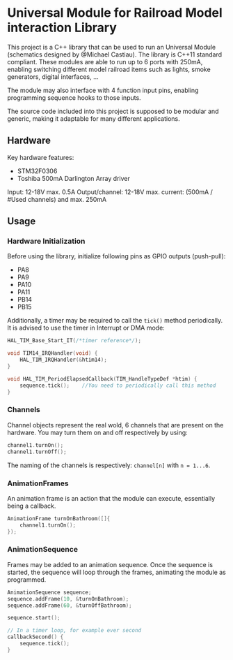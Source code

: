 
# Universal Module for Railroad Model interaction Library

This project is a C++ library that can be used to run an Universal Module (schematics designed by @Michael Castiau).
The library is C++11 standard compliant.
These modules are able to run up to 6 ports with 250mA, enabling switching different model railroad items such as lights, smoke generators,
digital interfaces, ...

The module may also interface with 4 function input pins, enabling programming sequence hooks to those inputs. 

The source code included into this project is supposed to be modular and generic, making it adaptable for many different applications.

## Hardware

Key hardware features:
- STM32F0306
- Toshiba 500mA Darlington Array driver

Input: 12-18V max. 0.5A
Output/channel: 12-18V max. current: (500mA / #Used channels) and max. 250mA

## Usage

### Hardware Initialization

Before using the library, initialize following pins as GPIO outputs (push-pull):

- PA8
- PA9
- PA10
- PA11
- PB14
- PB15

Additionally, a timer may be required to call the `tick()` method periodically. It is advised to use the timer in Interrupt or DMA mode:

```c++ main.cpp
HAL_TIM_Base_Start_IT(/*timer reference*/);

void TIM14_IRQHandler(void) {
    HAL_TIM_IRQHandler(&htim14);
}

void HAL_TIM_PeriodElapsedCallback(TIM_HandleTypeDef *htim) {
    sequence.tick();    //You need to periodically call this method
}
```

### Channels

Channel objects represent the real wold, 6 channels that are present on the hardware. You may turn them on and off respectively by using:
```c++
channel1.turnOn();
channel1.turnOff();
```
The naming of the channels is respectively: `channel[n]` with `n = 1...6`.

### AnimationFrames

An animation frame is an action that the module can execute, essentially being a callback.

```c++
AnimationFrame turnOnBathroom([]{
    channel1.turnOn();
});
```

### AnimationSequence

Frames may be added to an animation sequence. Once the sequence is started, the sequence will loop through the frames, animating the module as programmed.

```c++
AnimationSequence sequence;
sequence.addFrame(10, &turnOnBathroom);
sequence.addFrame(60, &turnOffBathroom);

sequence.start();

// In a timer loop, for example ever second
callbackSecond() {
    sequence.tick();
}
```
